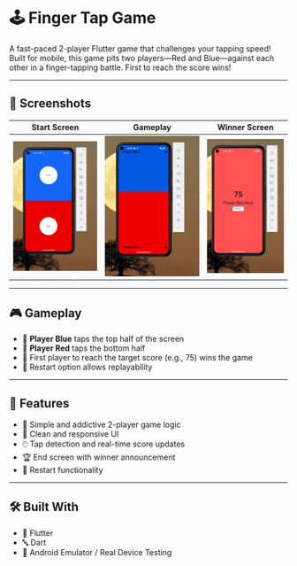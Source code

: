 # 🕹️ Finger Tap Game

A fast-paced 2-player Flutter game that challenges your tapping speed! Built for mobile, this game pits two players—Red and Blue—against each other in a finger-tapping battle. First to reach the score wins!

---

## 📸 Screenshots

| Start Screen | Gameplay | Winner Screen |
|-------------|----------|----------------|
| ![Start](https://github.com/Balahariharan333/Finger_Tap_GameApp/blob/master/FingerTapGame%20Screenshots/start.png?raw=true) | ![Gameplay](https://github.com/Balahariharan333/Finger_Tap_GameApp/blob/master/FingerTapGame%20Screenshots/Screenshot%202025-06-12%20063445.png?raw=true) | ![Winner](https://github.com/Balahariharan333/Finger_Tap_GameApp/blob/master/FingerTapGame%20Screenshots/Screenshot%202025-06-12%20063508.png?raw=true) |



---

## 🎮 Gameplay

- 🔵 **Player Blue** taps the top half of the screen
- 🔴 **Player Red** taps the bottom half
- 🏁 First player to reach the target score (e.g., 75) wins the game
- 🔁 Restart option allows replayability

---

## 🚀 Features

- 🧠 Simple and addictive 2-player game logic  
- 📱 Clean and responsive UI  
- 🖱️ Tap detection and real-time score updates  
- 🏆 End screen with winner announcement  
- 🔁 Restart functionality

---

## 🛠️ Built With

- 💙 Flutter
- 🔤 Dart
- 🧪 Android Emulator / Real Device Testing


